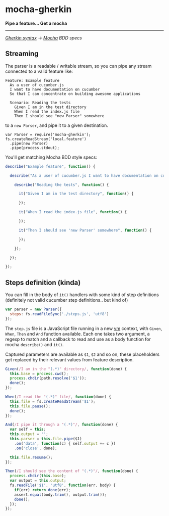 
# mocha-gherkin

**Pipe a feature... Get a mocha**

---

*[Gherkin syntax][] &rarr; [Mocha][] BDD specs*

## Streaming

The parser is a readable / writable stream, so you can pipe any stream
connected to a valid feature like:

```feature
Feature: Example feature
  As a user of cucumber.js
  I want to have documentation on cucumber
  So that I can concentrate on building awesome applications

  Scenario: Reading the tests
    Given I am in the test directory
    When I read the index.js file
    Then I should see "new Parser" somewhere
```

to a `new Parser`, and pipe it to a given destination.

    var Parser = require('mocha-gherkin');
    fs.createReadStream('local.feature')
      .pipe(new Parser)
      .pipe(process.stdout);

You'll get matching Mocha BDD style specs:

```js
describe("Example feature", function() {

  describe("As a user of cucumber.js I want to have documentation on cucumber So that I can concentrate on building awesome applications", function() {

    describe("Reading the tests", function() {

      it("Given I am in the test directory", function() {

      });

      it("When I read the index.js file", function() {

      });

      it("Then I should see 'new Parser' somewhere", function() {

      });

    });

  });

});
```

## Steps definition (kinda)

You can fill in the body of `it()` handlers with some kind of step
definitions (definitely not valid cucumber step definitions.. but kind of)

```js
var parser = new Parser({
  steps: fs.readFileSync('./steps.js', 'utf8')
});
```

The `step.js` file is a JavaScript file running in a new [vm][] context,
with `Given`, `When`, `Then` and `And` function available. Each one
takes two argument, a regexp to match and a callback to read and use as
a body function for mocha `describe()` and `it()`.

Captured parameters are available as `$1`, `$2` and so on, these
placeholders get replaced by their relevant values from
feature description.

```js
Given(/I am in the "(.*)" directory/, function(done) {
  this.base = process.cwd();
  process.chdir(path.resolve('$1'));
  done();
});

When(/I read the "(.*)" file/, function(done) {
  this.file = fs.createReadStream('$1');
  this.file.pause();
  done();
});

And(/I pipe it through a "(.*)"/, function(done) {
  var self = this;
  this.output = '';
  this.parser = this.file.pipe($1)
    .on('data', function(c) { self.output += c })
    .on('close', done);

  this.file.resume();
});

Then(/I should see the content of "(.*)"/, function(done) {
  process.chdir(this.base);
  var output = this.output;
  fs.readFile('$1', 'utf8', function(err, body) {
    if(err) return done(err);
    assert.equal(body.trim(), output.trim());
    done();
  });
});

```


[Gherkin syntax]: https://github.com/cucumber/cucumber/wiki/Gherkin
[Mocha]: https://github.com/visionmedia/mocha
[vm]: http://nodejs.org/api/vm.html#vm_vm_runinnewcontext_code_sandbox_filename
